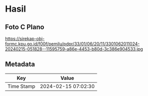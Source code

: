 # Hasil

## Foto C Plano

https://sirekap-obj-formc.kpu.go.id/f00f/pemilu/pdpr/33/01/06/20/11/3301062011024-20240215-051828--11595759-a86e-4453-b80d-3c386e904533.jpg


## Metadata

| Key        | Value               |
| ---------- | ------------------- |
| Time Stamp | 2024-02-15 07:02:30 |



